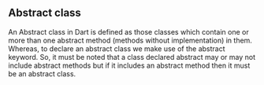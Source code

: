 ## Abstract class

An Abstract class in Dart is defined as those classes which contain one or more than one abstract method (methods without implementation) in them. Whereas, to declare an abstract class we make use of the abstract keyword. So, it must be noted that a class declared abstract may or may not include abstract methods but if it includes an abstract method then it must be an abstract class.
